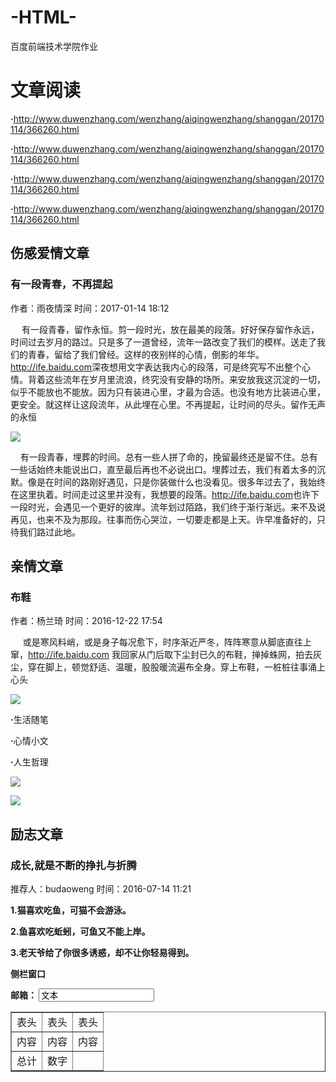 # -HTML-
百度前端技术学院作业
<html>
<body>
<h1>文章阅读</h1>
<p><b>·</b><a href="#">http://www.duwenzhang.com/wenzhang/aiqingwenzhang/shanggan/20170114/366260.html</a></p>
<p><b>·</b><a href="#">http://www.duwenzhang.com/wenzhang/aiqingwenzhang/shanggan/20170114/366260.html</a></p>
<p><b>·</b><a href="#">http://www.duwenzhang.com/wenzhang/aiqingwenzhang/shanggan/20170114/366260.html</a></p>
<p><b>·</b><a href="#">http://www.duwenzhang.com/wenzhang/aiqingwenzhang/shanggan/20170114/366260.html</a></p>
</body>
<body>
<h2>伤感爱情文章</h2>
<h3>有一段青春，不再提起</h3>
<p>作者：雨夜情深  时间：2017-01-14 18:12</p>
<p>　 有一段青春，留作永恒。剪一段时光，放在最美的段落。好好保存留作永远，时间过去岁月的路过。只是多了一道曾经，流年一路改变了我们的模样。送走了我们的青春，留给了我们曾经。这样的夜别样的心情，倒影的年华。<a href="#">http://ife.baidu.com</a>深夜想用文字表达我内心的段落，可是终究写不出整个心情。背着这些流年在岁月里流浪，终究没有安静的场所。来安放我这沉淀的一切，似乎不能放也不能放。因为只有装进心里，才最为合适。也没有地方比装进心里，更安全。就这样让这段流年，从此埋在心里。不再提起，让时间的尽头。留作无声的永恒</p>
<p><img src="https://ss1.bdstatic.com/70cFuXSh_Q1YnxGkpoWK1HF6hhy/it/u=2566961760,1427492135&fm=23&gp=0.jpg"/></p>
<p>&nbsp;&nbsp;&nbsp;&nbsp;有一段青春，埋葬的时间。总有一些人拼了命的，挽留最终还是留不住。总有一些话始终未能说出口，直至最后再也不必说出口。埋葬过去，我们有着太多的沉默。像是在时间的路刚好遇见，只是你装做什么也没看见。很多年过去了，我始终在这里执着。时间走过这里并没有，我想要的段落。<a href="#">http://ife.baidu.com</a>也许下一段时光，会遇见一个更好的彼岸。流年划过陌路，我们终于渐行渐远。来不及说再见，也来不及为那段。往事而伤心哭泣，一切要走都是上天。许早准备好的，只待我们路过此地。</p>
</body>
<body>
<h2>亲情文章</h2>
<h3>布鞋</h3>
<p>作者：杨兰琦  时间：2016-12-22 17:54</p>
<p>&nbsp;&nbsp;&nbsp;&nbsp; 或是寒风料峭，或是身子每况愈下，时序渐近严冬，阵阵寒意从脚底直往上窜，<a href="#">http://ife.baidu.com</a> 我回家从门后取下尘封已久的布鞋，掸掉蛛网，拍去灰尘，穿在脚上，顿觉舒适、温暖，股股暖流遍布全身。穿上布鞋，一桩桩往事涌上心头</p>
<img src="https://ss1.bdstatic.com/70cFuXSh_Q1YnxGkpoWK1HF6hhy/it/u=2091428632,3675219161&fm=23&gp=0.jpg"/>
</body>
<p><b>·</b>生活随笔</p>
<p><b>·</b>心情小文</p>
<p><b>·</b>人生哲理</p>
<p><img src="https://ss1.bdstatic.com/70cFuXSh_Q1YnxGkpoWK1HF6hhy/it/u=1882695155,1634554914&fm=23&gp=0.jpg"/></p>
<p><img src="https://ss0.bdstatic.com/70cFuHSh_Q1YnxGkpoWK1HF6hhy/it/u=4065292643,2384829567&fm=23&gp=0.jpg"/></p>
<h2>励志文章</h2>
<h3>成长,就是不断的挣扎与折腾</h3>
<p>推荐人：budaoweng  时间：2016-07-14 11:21</p>
<p><b>1.<b>猫喜欢吃鱼，可猫不会游泳。</p>
<p><b>2.<b>鱼喜欢吃蚯蚓，可鱼又不能上岸。</p>
<p><b>3.<b>老天爷给了你很多诱惑，却不让你轻易得到。</p>
<table border="1">
<tr>
<td>表头</td>
<td>表头</td>
<td>表头</td>
</tr>
<tr>
<td>内容</td>
<td>内容</td>
<td>内容</td>
</tr>
<tr>
<td>总计</td>
<td>数字</td>
<td>&nbsp;</td>
</tr>
<p>侧栏窗口</p>
<body>
<form>
邮箱：
   <input type="text" name="adress" value="文本" />
</form>
</body>
</html>


